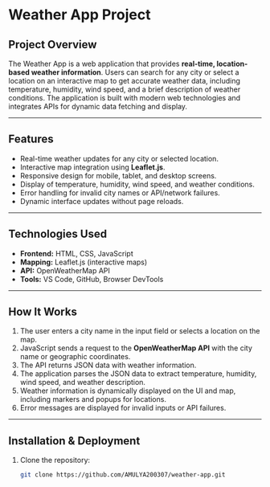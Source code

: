 # Weather App Project

## Project Overview
The Weather App is a web application that provides **real-time, location-based weather information**. Users can search for any city or select a location on an interactive map to get accurate weather data, including temperature, humidity, wind speed, and a brief description of weather conditions. The application is built with modern web technologies and integrates APIs for dynamic data fetching and display.

---

## Features
- Real-time weather updates for any city or selected location.
- Interactive map integration using **Leaflet.js**.
- Responsive design for mobile, tablet, and desktop screens.
- Display of temperature, humidity, wind speed, and weather conditions.
- Error handling for invalid city names or API/network failures.
- Dynamic interface updates without page reloads.

---

## Technologies Used
- **Frontend:** HTML, CSS, JavaScript  
- **Mapping:** Leaflet.js (interactive maps)  
- **API:** OpenWeatherMap API  
- **Tools:** VS Code, GitHub, Browser DevTools  

---

## How It Works
1. The user enters a city name in the input field or selects a location on the map.  
2. JavaScript sends a request to the **OpenWeatherMap API** with the city name or geographic coordinates.  
3. The API returns JSON data with weather information.  
4. The application parses the JSON data to extract temperature, humidity, wind speed, and weather description.  
5. Weather information is dynamically displayed on the UI and map, including markers and popups for locations.  
6. Error messages are displayed for invalid inputs or API failures.

---

## Installation & Deployment
1. Clone the repository:
   ```bash
   git clone https://github.com/AMULYA200307/weather-app.git
